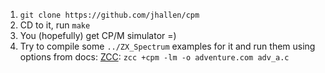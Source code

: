 1. `git clone https://github.com/jhallen/cpm`
2. CD to it, run `make`
3. You (hopefully) get CP/M simulator =)
4. Try to compile some `../ZX_Spectrum` examples for it and run them using options from docs:
   [ZCC](https://www.z88dk.org/wiki/doku.php?id=platform:cpm#quick_start): `zcc +cpm -lm -o adventure.com adv_a.c`
